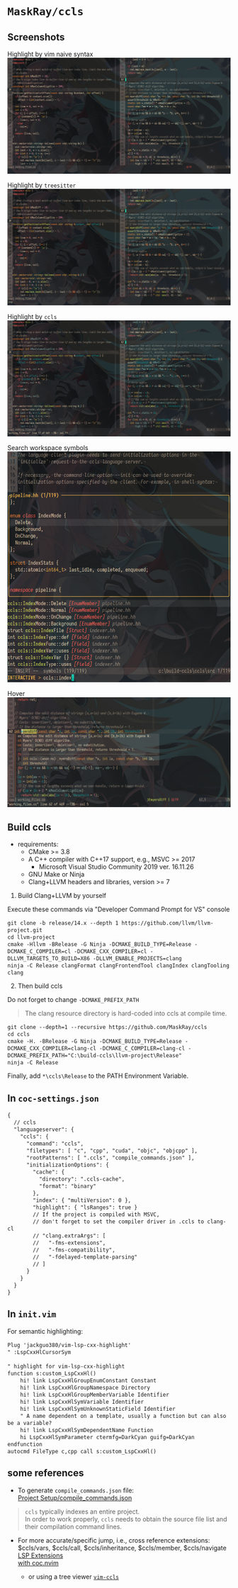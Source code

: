 # `MaskRay/ccls`

## Screenshots

Highlight by vim naive syntax  
![](./imgs/ccls/naive_syntax.png)

Highlight by `treesitter`  
![](./imgs/ccls/treesitter.png)

Highlight by `ccls`  
![](./imgs/ccls/ccls.png)

Search workspace symbols  
![](./imgs/ccls/ccls_workspace_symbols.png)

Hover  
![](./imgs/ccls/ccls_hover.png)

## Build ccls

- requirements:
    - CMake >= 3.8
    - A C++ compiler with C++17 support, e.g., MSVC >= 2017
        - Microsoft Visual Studio Community 2019 ver. 16.11.26
    - GNU Make or Ninja
    - Clang+LLVM headers and libraries, version >= 7

1. Build Clang+LLVM by yourself

Execute these commands via "Developer Command Prompt for VS" console  

``` dosbatch
git clone -b release/14.x --depth 1 https://github.com/llvm/llvm-project.git
cd llvm-project
cmake -Hllvm -BRelease -G Ninja -DCMAKE_BUILD_TYPE=Release -DCMAKE_C_COMPILER=cl -DCMAKE_CXX_COMPILER=cl -DLLVM_TARGETS_TO_BUILD=X86 -DLLVM_ENABLE_PROJECTS=clang
ninja -C Release clangFormat clangFrontendTool clangIndex clangTooling clang
```

2. Then build ccls

Do not forget to change `-DCMAKE_PREFIX_PATH`  
> The clang resource directory is hard-coded into ccls at compile time.  

``` dosbatch
git clone --depth=1 --recursive https://github.com/MaskRay/ccls
cd ccls
cmake -H. -BRelease -G Ninja -DCMAKE_BUILD_TYPE=Release -DCMAKE_CXX_COMPILER=clang-cl -DCMAKE_C_COMPILER=clang-cl -DCMAKE_PREFIX_PATH="C:\build-ccls\llvm-project\Release"
ninja -C Release
```

Finally, add `*\ccls\Release` to the PATH Environment Variable.  

## In `coc-settings.json`

``` jsonc
{
  // ccls
  "languageserver": {
    "ccls": {
      "command": "ccls",
      "filetypes": [ "c", "cpp", "cuda", "objc", "objcpp" ],
      "rootPatterns": [ ".ccls", "compile_commands.json" ],
      "initializationOptions": {
        "cache": {
          "directory": ".ccls-cache",
          "format": "binary"
        },
        "index": { "multiVersion": 0 },
        "highlight": { "lsRanges": true }
        // If the project is compiled with MSVC,
        // don't forget to set the compiler driver in .ccls to clang-cl
        // "clang.extraArgs": [
        //   "-fms-extensions",
        //   "-fms-compatibility",
        //   "-fdelayed-template-parsing"
        // ]
      }
    }
  }
}
```

## In `init.vim`

For semantic highlighting:  
``` vim
Plug 'jackguo380/vim-lsp-cxx-highlight'
" :LspCxxHlCursorSym

" highlight for vim-lsp-cxx-highlight
function s:custom_LspCxxHl()
    hi! link LspCxxHlGroupEnumConstant Constant
    hi! link LspCxxHlGroupNamespace Directory
    hi! link LspCxxHlGroupMemberVariable Identifier
    hi! link LspCxxHlSymVariable Identifier
    hi! link LspCxxHlSymUnknownStaticField Identifier
    " A name dependent on a template, usually a function but can also be a variable?
    hi! link LspCxxHlSymDependentName Function
    hi LspCxxHlSymParameter ctermfg=DarkCyan guifg=DarkCyan
endfunction
autocmd FileType c,cpp call s:custom_LspCxxHl()
```

## some references

- To generate `compile_commands.json` file:  
[Project Setup/compile_commands.json](https://github.com/MaskRay/ccls/wiki/Project-Setup#compile_commandsjson)

> `ccls` typically indexes an entire project.  
> In order to work properly, `ccls` needs to obtain the source file list and their compilation command lines.  

- For more accurate/specific jump, i.e., cross reference extensions:  
\$ccls/vars, \$ccls/call, \$ccls/inheritance, \$ccls/member, \$ccls/navigate  
[LSP Extensions](https://github.com/MaskRay/ccls/wiki/LSP-Extensions)  
[with coc.nvim](https://github.com/MaskRay/ccls/wiki/coc.nvim#cross-reference-extensions)  

    - or using a tree viewer [`vim-ccls`](https://github.com/m-pilia/vim-ccls#commands)
